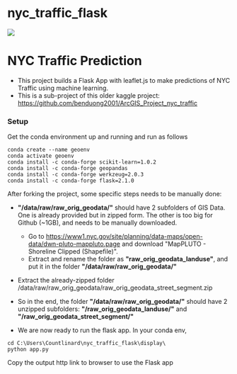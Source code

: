 # nyc_traffic_flask

![](https://github.com/benduong2001/ArcGIS_Project_nyc_traffic/blob/main/ArcGIS_Project_nyc_traffic_pics/leaflet_gif.gif) 

# NYC Traffic Prediction 
* This project builds a Flask App with leaflet.js to make predictions of NYC Traffic using machine learning.
* This is a sub-project of this older kaggle project: https://github.com/benduong2001/ArcGIS_Project_nyc_traffic


### Setup

Get the conda environment up and running and run as follows
```
conda create --name geoenv
conda activate geoenv
conda install -c conda-forge scikit-learn=1.0.2
conda install -c conda-forge geopandas
conda install -c conda-forge werkzeug=2.0.3
conda install -c conda-forge flask=2.1.0
```
After forking the project, some specific steps needs to be manually done:
* **"/data/raw/raw_orig_geodata/"** should have 2 subfolders of GIS Data. One is already provided but in zipped form. The other is too big for Github (~1GB), and needs to be manually downloaded.
  * Go to https://www1.nyc.gov/site/planning/data-maps/open-data/dwn-pluto-mappluto.page and download "MapPLUTO - Shoreline Clipped (Shapefile)". 
  * Extract and rename the folder as **"raw_orig_geodata_landuse"**, and put it in the folder **"/data/raw/raw_orig_geodata/"**
* Extract the already-zipped folder /data/raw/raw_orig_geodata/raw_orig_geodata_street_segment.zip
* So in the end, the folder **"/data/raw/raw_orig_geodata/"** should have 2 unzipped subfolders: **"/raw_orig_geodata_landuse/"** and **"/raw_orig_geodata_street_segment/"**

* We are now ready to run the flask app. In your conda env,
```
cd C:\Users\Countlinard\nyc_traffic_flask\display\
python app.py
```
Copy the output http link to browser to use the Flask app
